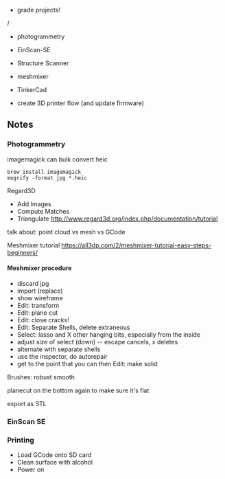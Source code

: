 - grade projects!

/
- photogrammetry
- EinScan-SE
- Structure Scanner


- meshmixer
- TinkerCad

- create 3D printer flow (and update firmware)



## Notes


### Photogrammetry

imagemagick can bulk convert heic
```
brew install imagemagick
mogrify -format jpg *.heic
```

Regard3D
- Add Images
- Compute Matches
- Triangulate
http://www.regard3d.org/index.php/documentation/tutorial


talk about:
point cloud vs mesh vs GCode

Meshmixer tutorial
https://all3dp.com/2/meshmixer-tutorial-easy-steps-beginners/

#### Meshmixer procedure
- discard jpg
- import (replace)
- show wireframe
- Edit: transform
- Edit: plane cut
- Edit: close cracks!
- Edit: Separate Shells, delete extraneous
- Select: lasso and X other hanging bits, especially from the inside
- adjust size of select (down) -- escape cancels, x deletes
- alternate with separate shells
- use the inspector, do autorepair
- get to the point that you can then Edit: make solid


Brushes: robust smooth

planecut on the bottom again to make sure it's flat

export as STL


### EinScan SE


### Printing

- Load GCode onto SD card
- Clean surface with alcohol
- Power on
